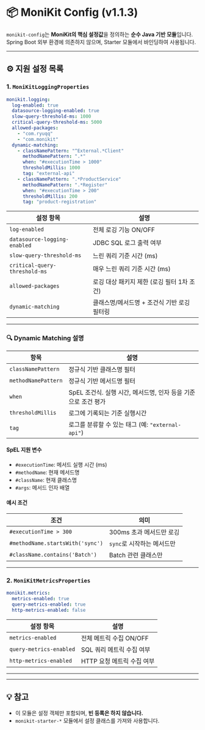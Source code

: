 # 📦 MoniKit Config (v1.1.3)

`monikit-config`는 **MoniKit의 핵심 설정값**을 정의하는 **순수 Java 기반 모듈**입니다.  
Spring Boot 외부 환경에 의존하지 않으며, Starter 모듈에서 바인딩하여 사용됩니다.

---

## ⚙️ 지원 설정 목록

### 1. `MoniKitLoggingProperties`

```yaml
monikit.logging:
  log-enabled: true
  datasource-logging-enabled: true
  slow-query-threshold-ms: 1000
  critical-query-threshold-ms: 5000
  allowed-packages:
    - "com.ryuqq"
    - "com.monikit"
  dynamic-matching:
    - classNamePattern: "^External.*Client"
      methodNamePattern: ".*"
      when: "#executionTime > 1000"
      thresholdMillis: 1000
      tag: "external-api"
    - classNamePattern: ".*ProductService"
      methodNamePattern: ".*Register"
      when: "#executionTime > 200"
      thresholdMillis: 200
      tag: "product-registration"
```

| 설정 항목 | 설명 |
|------------|------|
| `log-enabled` | 전체 로깅 기능 ON/OFF |
| `datasource-logging-enabled` | JDBC SQL 로그 출력 여부 |
| `slow-query-threshold-ms` | 느린 쿼리 기준 시간 (ms) |
| `critical-query-threshold-ms` | 매우 느린 쿼리 기준 시간 (ms) |
| `allowed-packages` | 로깅 대상 패키지 제한 (로깅 필터 1차 조건) |
| `dynamic-matching` | 클래스명/메서드명 + 조건식 기반 로깅 필터링 |

---

### 🔍 Dynamic Matching 설명

| 항목 | 설명 |
|------|------|
| `classNamePattern` | 정규식 기반 클래스명 필터 |
| `methodNamePattern` | 정규식 기반 메서드명 필터 |
| `when` | SpEL 조건식. 실행 시간, 메서드명, 인자 등을 기준으로 조건 평가 |
| `thresholdMillis` | 로그에 기록되는 기준 실행시간 |
| `tag` | 로그를 분류할 수 있는 태그 (예: `"external-api"`) |

#### SpEL 지원 변수

- `#executionTime`: 메서드 실행 시간 (ms)
- `#methodName`: 현재 메서드명
- `#className`: 현재 클래스명
- `#args`: 메서드 인자 배열

#### 예시 조건

| 조건 | 의미 |
|------|------|
| `#executionTime > 300` | 300ms 초과 메서드만 로깅 |
| `#methodName.startsWith('sync')` | `sync`로 시작하는 메서드만 |
| `#className.contains('Batch')` | Batch 관련 클래스만 |

---

### 2. `MoniKitMetricsProperties`

```yaml
monikit.metrics:
  metrics-enabled: true
  query-metrics-enabled: true
  http-metrics-enabled: false
```

| 설정 항목 | 설명 |
|------------|------|
| `metrics-enabled` | 전체 메트릭 수집 ON/OFF |
| `query-metrics-enabled` | SQL 쿼리 메트릭 수집 여부 |
| `http-metrics-enabled` | HTTP 요청 메트릭 수집 여부 |

---

---

## 💡 참고
- 이 모듈은 설정 객체만 포함되며, **빈 등록은 하지 않습니다.**
- `monikit-starter-*` 모듈에서 설정 클래스를 가져와 사용합니다.